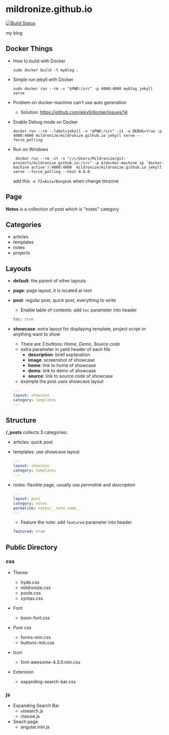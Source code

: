 # mildronize.github.io
[![Build Status](https://travis-ci.org/mildronize/mildronize.github.io.svg?branch=jekyll)](https://travis-ci.org/mildronize/mildronize.github.io)

my blog
## Docker Things
- How to build with Docker
    ```
    sudo docker build -t myblog .
    ```

- Simple run jekyll with Docker
    ```
    sudo docker run --rm -v "$PWD:/src" -p 4000:4000 myblog jekyll serve
    ```

- Problem on docker-machine can't use auto generation
    - Solution: <https://github.com/jekyll/docker/issues/14>

- Enable Debug mode on Docker
    ```
    docker run --rm --label=jekyll -v "$PWD:/src" -it -e DEBUG=true -p 4000:4000 mildronize/mildronize.github.io jekyll serve --force_polling
    ```
    
- Run on Windows
    ```
     docker run --rm -it -v "//c/Users/Mildronize/git-projects/mildronize.github.io:/src" -p $(docker-machine ip `docker-machine active`):4000:4000  mildronize/mildronize.github.io jekyll serve --force_polling --host 0.0.0.
    ```
    
    add this `-e TZ=Asia/Bangkok` when change timzone

## Page
**Notes** is a collection of post which is "notes" category

## Categories
- articles
- templates
- notes
- projects

## Layouts
- **default**: the parent of other layouts
- **page**: page layout, it is located at root
- **post**: regular post, quick post, everything to write
    - Enable table of contents: add `toc` parameter into header
    ```yaml
    toc: true
    ```

- **showcase**: extra layout for displaying template, project script or anything want to show
    - There are 3 buttons: *Home*, *Demo*, *Source code*
    - extra parameter in yaml header of each file
        - **description**: brief explanation
        - **image**: screenshot of showcase
        - **home**: link to home of showcase
        - **demo**: link to demo of showcase
        - **source**: link to source code of showcase
    - example the post uses showcase layout

    ```yaml
    ---
    layout: showcase
    category: templates
    ---
    ```

## Structure
**/_posts** collects 3 categories:
- articles: quick post
- templates: use showcase layout

    ```yaml
    ---
    layout: showcase
    category: templates
    ---
    ```
- notes: flexible page, usually use *permalink* and *description*

    ```yaml
    ---
    layout: post
    category: notes
    permalink: notes/__note_name__
    ---
    ```
    - Feature the note: add `featured` parameter into header
    ```yaml
    featured: true
    ```

## Public Directory
### css
- Theme
    - hyde.css
    - mildronize.css
    - poole.css
    - syntax.css
- Font
    - boon-font.css
- Pure css
    - forms-min.css
    - buttons-min.css

- Icon
    - font-awesome-4.3.0.min.css
- Extension
    - expanding-search-bar.css

### js
- Expanding Search Bar
    - uisearch.js
    - classie.js
- Seach page
    - angular.min.js
